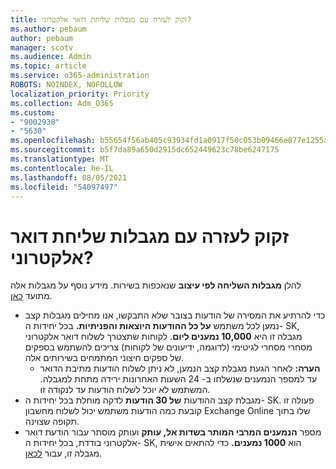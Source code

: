 ```yaml
---
title: זקוק לעזרה עם מגבלות שליחת דואר אלקטרוני?
ms.author: pebaum
author: pebaum
manager: scotv
ms.audience: Admin
ms.topic: article
ms.service: o365-administration
ROBOTS: NOINDEX, NOFOLLOW
localization_priority: Priority
ms.collection: Adm_O365
ms.custom:
- "9002938"
- "5630"
ms.openlocfilehash: b55654f56ab405c93934fd1a0917f50c053b09466e877e1255adbd28db83d93f
ms.sourcegitcommit: b5f7da89a650d2915dc652449623c78be6247175
ms.translationtype: MT
ms.contentlocale: he-IL
ms.lasthandoff: 08/05/2021
ms.locfileid: "54097497"
---
```

# <a name="need-help-with-email-sending-limits"></a>זקוק לעזרה עם מגבלות שליחת דואר אלקטרוני?

להלן **מגבלות השליחה לפי עיצוב** שנאכפות בשירות. מידע נוסף על מגבלות אלה מתועד [כאן](https://docs.microsoft.com/office365/servicedescriptions/exchange-online-service-description/exchange-online-limits#receiving-and-sending-limits).

- כדי להרתיע את המסירה של הודעות בצובר שלא התבקשו, אנו מחילים מגבלות קצב נמען לכל משתמש **על כל ההודעות היוצאות והפניתיות.** בכל יחידות ה- SK, מגבלה זו היא **10,000 נמענים ליום**.  לקוחות שתצטרך לשלוח דואר אלקטרוני מסחרי מסחרי לגיטימי (לדוגמה, ידיעונים של לקוחות) צריכים להשתמש בספקים של ספקים חיצוני המתמחים בשירותים אלה.
    - **הערה:** לאחר הגעת מגבלת קצב הנמען, לא ניתן לשלוח הודעות מתיבת הדואר עד למספר הנמענים שנשלחו ב- 24 השעות האחרונות ירידה מתחת למגבלה. המשתמש לא יוכל לשלוח הודעות עד לנקודה זו.
- מגבלת קצב ההודעות **של 30 הודעות** לדקה מוחלת בכל יחידות ה- SK. פעולה זו קובעת כמה הודעות משתמש יכול לשלוח מחשבון Exchange Online שלו בתוך תקופה שצוינה.
- מספר **הנמענים המרבי המותר בשדות אל, עותק** ועותק מוסתר עבור הודעת דואר אלקטרוני בודדת, בכל יחידות ה- SK, הוא **1000 נמענים.** כדי להתאים אישית מגבלה זו, עבור [לכאן](https://techcommunity.microsoft.com/t5/exchange-team-blog/customizable-recipient-limits-in-office-365/ba-p/1183228).
